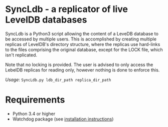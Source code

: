 # SyncLdb - a replicator of live LevelDB databases

SyncLdb is a Python3 script allowing the content of a LeveDB database to be accessed by multiple users.
This is accomplished by creating multiple replicas of LevelDB's directory structure, where the replicas use hard-links to
the files comprising the original database, except for the LOCK file, which isn't replicated.

Note that no locking is provided. The user is advised to only access the LebelDB replicas for reading only, however nothing is done to
enforce this.

_Usage_: `SyncLdb.py ldb_dir_path replica_dir_path`


# Requirements
- Python 3.4 or higher
- Watchdog package (see [installation instructions](http://pythonhosted.org/watchdog/installation.html#installation))

